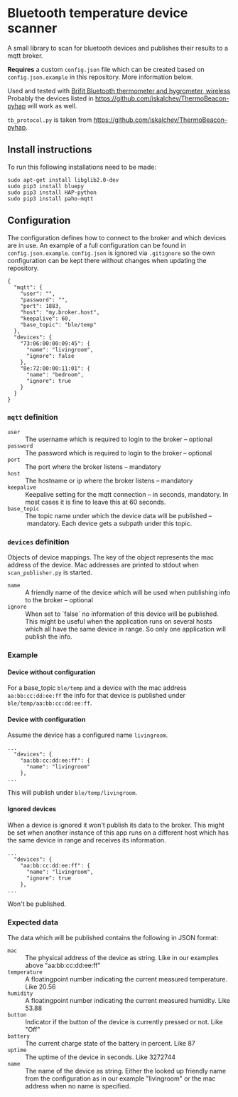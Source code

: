 # Bluetooth temperature device scanner

A small library to scan for bluetooth devices and publishes their results to a mqtt broker.

<strong>Requires</strong> a custom `config.json` file which can be created based on `config.json.example` in this repository. More information below.

Used and tested with [Brifit Bluetooth thermometer and hygrometer, wireless](https://www.amazon.de/dp/B08DLHFKT3?ref_=cm_sw_r_cp_ud_dp_GBFCDBT8C64ZBJYJWDWW)
Probably the devices listed in https://github.com/iskalchev/ThermoBeacon-pyhap will work as well.

`tb_protocol.py` is taken from https://github.com/iskalchev/ThermoBeacon-pyhap.

## Install instructions

To run this following installations need to be made:

```
sudo apt-get install libglib2.0-dev
sudo pip3 install bluepy
sudo pip3 install HAP-python
sudo pip3 install paho-mqtt
```

## Configuration

The configuration defines how to connect to the broker and which devices are in use.
An example of a full configuration can be found in `config.json.example`. `config.json` is ignored via `.gitignore` so the own
configuration can be kept there without changes when updating the repository.

```
{
  "mqtt": {
    "user": "",
    "password": "",
    "port": 1883,
    "host": "my.broker.host",
    "keepalive": 60,
    "base_topic": "ble/temp"
  },
  "devices": {
    "73:06:00:00:09:45": {
      "name": "livingroom",
      "ignore": false
    },
    "8e:72:00:00:11:01": {
      "name": "bedroom",
      "ignore": true
    }
  }
}
```

### `mqtt` definition

<dl>
<dt><code>user</code></dt>
<dd>The username which is required to login to the broker – optional</dd>
<dt><code>password</code></dt>
<dd>The password which is required to login to the broker – optional</dd>
<dt><code>port</code></dt>
<dd>The port where the broker listens – mandatory</dd>
<dt><code>host</code></dt>
<dd>The hostname or ip where the broker listens – mandatory</dd>
<dt><code>keepalive</code></dt>
<dd>Keepalive setting for the mqtt connection – in seconds, mandatory. In most cases it is fine to leave this at 60 seconds.</dd>
<dt><code>base_topic</code></dt>
<dd>The topic name under which the device data will be published – mandatory. Each device gets a subpath under this topic.</dd>
</dl>

### `devices` definition

Objects of device mappings. The key of the object represents the mac address of the device. Mac addresses are printed
to stdout when `scan_publisher.py` is started.

<dl>
<dt><code>name</code></dt>
<dd>A friendly name of the device which will be used when publishing info to the broker – optional</dd>
<dt><code>ignore</code></dt>
<dd>When set to `false` no information of this device will be published. This might be useful when the application runs on several hosts which all have the same device in range. So only one application will publish the info.</dd>
</dl>

### Example

#### Device without configuration

For a base_topic `ble/temp` and a device with the mac address `aa:bb:cc:dd:ee:ff` the info for that device is published under
`ble/temp/aa:bb:cc:dd:ee:ff`.

#### Device with configuration

Assume the device has a configured name `livingroom`.

```
...
  "devices": {
    "aa:bb:cc:dd:ee:ff": {
      "name": "livingroom"
    },
...
```

This will publish under `ble/temp/livingroom`.

#### Ignored devices

When a device is ignored it won't publish its data to the broker. This might be set when another instance of this app runs on a different
host which has the same device in range and receives its information.

```
...
  "devices": {
    "aa:bb:cc:dd:ee:ff": {
      "name": "livingroom",
      "ignore": true
    },
...
```

Won't be published.

### Expected data

The data which will be published contains the following in JSON format:

<dl>
<dt><code>mac</code></dt>
<dd>The physical address of the device as string. Like in our examples above "aa:bb:cc:dd:ee:ff"</dd>
<dt><code>temperature</code></dt>
<dd>A floatingpoint number indicating the current measured temperature. Like 20.56</dd>
<dt><code>humidity</code></dt>
<dd>A floatingpoint number indicating the current measured humidity. Like 53.88</dd>
<dt><code>button</code></dt>
<dd>Indicator if the button of the device is currently pressed or not. Like "Off"</dd>
<dt><code>battery</code></dt>
<dd>The current charge state of the battery in percent. Like 87</dd>
<dt><code>uptime</code></dt>
<dd>The uptime of the device in seconds. Like 3272744</dd>
<dt><code>name</code></dt>
<dd>The name of the device as string. Either the looked up friendly name from the configuration as in our example "livingroom" or the mac address when no name is specified.</dd>
</dl>
